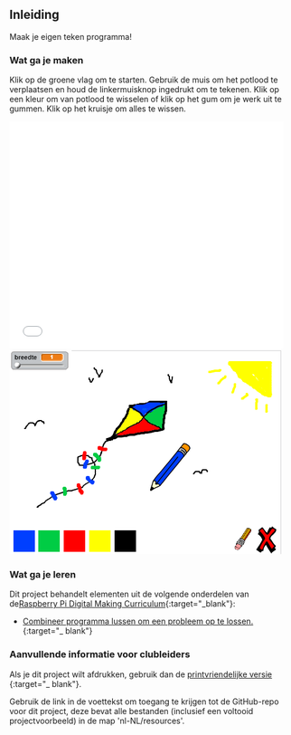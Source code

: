 ## Inleiding

Maak je eigen teken programma!

### Wat ga je maken

Klik op de groene vlag om te starten. Gebruik de muis om het potlood te verplaatsen en houd de linkermuisknop ingedrukt om te tekenen. Klik op een kleur om van potlood te wisselen of klik op het gum om je werk uit te gummen. Klik op het kruisje om alles te wissen.

<div class="scratch-preview">
  <iframe allowtransparency="true" width="485" height="402" src="//scratch.mit.edu/projects/embed/219860302/?autostart=false" frameborder="0"></iframe>
  <img src="images/paint-final.png">
</div>

### Wat ga je leren

Dit project behandelt elementen uit de volgende onderdelen van de[Raspberry Pi Digital Making Curriculum](http://rpf.io/curriculum){:target="_blank"}:

+ [ Combineer programma lussen om een probleem op te lossen. ](https://www.raspberrypi.org/curriculum/programming/builder){:target="_ blank"}

### Aanvullende informatie voor clubleiders

Als je dit project wilt afdrukken, gebruik dan de [ printvriendelijke versie ](https://projects.raspberrypi.org/nl-NL/projects/paint-box/print){:target="_ blank"}.

Gebruik de link in de voettekst om toegang te krijgen tot de GitHub-repo voor dit project, deze bevat alle bestanden (inclusief een voltooid projectvoorbeeld) in de map 'nl-NL/resources'.